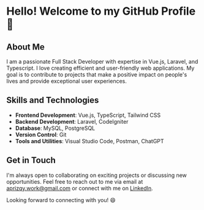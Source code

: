 # Hello! Welcome to my GitHub Profile 👋

## About Me
I am a passionate Full Stack Developer with expertise in Vue.js, Laravel, and Typescript. I love creating efficient and user-friendly web applications. My goal is to contribute to projects that make a positive impact on people's lives and provide exceptional user experiences.

## Skills and Technologies
- **Frontend Development**: Vue.js, TypeScript, Tailwind CSS
- **Backend Development**: Laravel, CodeIgniter
- **Database**: MySQL, PostgreSQL
- **Version Control**: Git
- **Tools and Utilities**: Visual Studio Code, Postman, ChatGPT

## Get in Touch
I'm always open to collaborating on exciting projects or discussing new opportunities. Feel free to reach out to me via email at [aprizqy.work@gmail.com](mailto:aprizqy.work@gmail.com) or connect with me on [LinkedIn](https://www.linkedin.com/in/aprizqy/).

Looking forward to connecting with you! 😄
